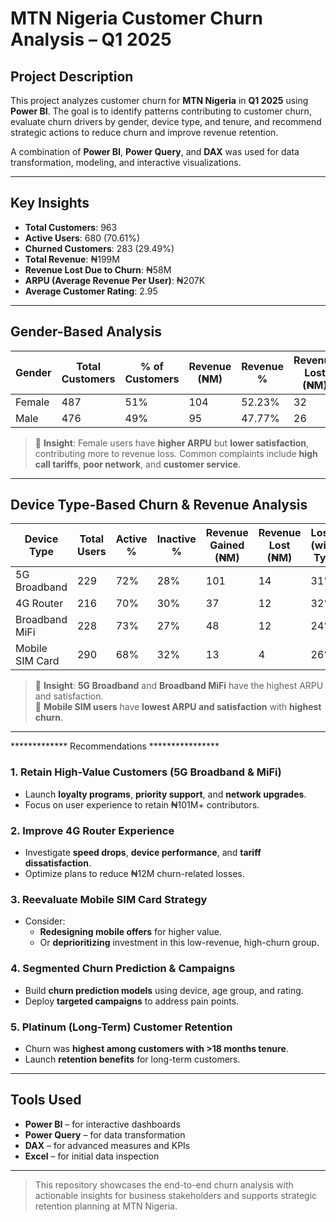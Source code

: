 # MTN Nigeria Customer Churn Analysis – Q1 2025

## Project Description

This project analyzes customer churn for **MTN Nigeria** in **Q1 2025** using **Power BI**. The goal is to identify patterns contributing to customer churn, evaluate churn drivers by gender, device type, and tenure, and recommend strategic actions to reduce churn and improve revenue retention.  

A combination of **Power BI**, **Power Query**, and **DAX** was used for data transformation, modeling, and interactive visualizations.

---

## Key Insights

- **Total Customers**: 963  
- **Active Users**: 680 (70.61%)  
- **Churned Customers**: 283 (29.49%)  
- **Total Revenue**: ₦199M  
- **Revenue Lost Due to Churn**: ₦58M  
- **ARPU (Average Revenue Per User)**: ₦207K  
- **Average Customer Rating**: 2.95

---

## Gender-Based Analysis

| Gender | Total Customers | % of Customers | Revenue (₦M) | Revenue % | Revenue Lost (₦M) | Revenue Lost % | ARPU (₦K) | Avg. Rating |
|--------|------------------|----------------|---------------|------------|-------------------|----------------|-------------|--------------|
| Female | 487              | 51%            | 104           | 52.23%     | 32                | 31%            | 214         | 2.85         |
| Male   | 476              | 49%            | 95            | 47.77%     | 26                | 27%            | 199         | 3.05         |

> 🔹 **Insight**: Female users have **higher ARPU** but **lower satisfaction**, contributing more to revenue loss. Common complaints include **high call tariffs**, **poor network**, and **customer service**.

---

## Device Type-Based Churn & Revenue Analysis

| Device Type     | Total Users | Active % | Inactive % | Revenue Gained (₦M) | Revenue Lost (₦M) | Lost % (within Type) | ARPU (₦K) | Avg. Rating |
|------------------|-------------|----------|------------|----------------------|-------------------|------------------------|------------|--------------|
| 5G Broadband     | 229         | 72%      | 28%        | 101                  | 14                | 31%                    | 440        | 3.02         |
| 4G Router        | 216         | 70%      | 30%        | 37                   | 12                | 32%                    | 171        | 2.91         |
| Broadband MiFi   | 228         | 73%      | 27%        | 48                   | 12                | 24%                    | 222        | 3.20         |
| Mobile SIM Card  | 290         | 68%      | 32%        | 13                   | 4                 | 26%                    | 41         | 2.86         |

> 🔹 **Insight**: **5G Broadband** and **Broadband MiFi** have the highest ARPU and satisfaction.  
> 🔸 **Mobile SIM users** have **lowest ARPU and satisfaction** with **highest churn**.

---

************* Recommendations ****************

### 1. **Retain High-Value Customers (5G Broadband & MiFi)**
- Launch **loyalty programs**, **priority support**, and **network upgrades**.
- Focus on user experience to retain ₦101M+ contributors.

### 2. **Improve 4G Router Experience**
- Investigate **speed drops**, **device performance**, and **tariff dissatisfaction**.
- Optimize plans to reduce ₦12M churn-related losses.

### 3. **Reevaluate Mobile SIM Card Strategy**
- Consider:
  - **Redesigning mobile offers** for higher value.
  - Or **deprioritizing** investment in this low-revenue, high-churn group.

### 4. **Segmented Churn Prediction & Campaigns**
- Build **churn prediction models** using device, age group, and rating.
- Deploy **targeted campaigns** to address pain points.

### 5. **Platinum (Long-Term) Customer Retention**
- Churn was **highest among customers with >18 months tenure**.
- Launch **retention benefits** for long-term customers.

---

## Tools Used

- **Power BI** – for interactive dashboards
- **Power Query** – for data transformation
- **DAX** – for advanced measures and KPIs
- **Excel** – for initial data inspection

---

> This repository showcases the end-to-end churn analysis with actionable insights for business stakeholders and supports strategic retention planning at MTN Nigeria.
